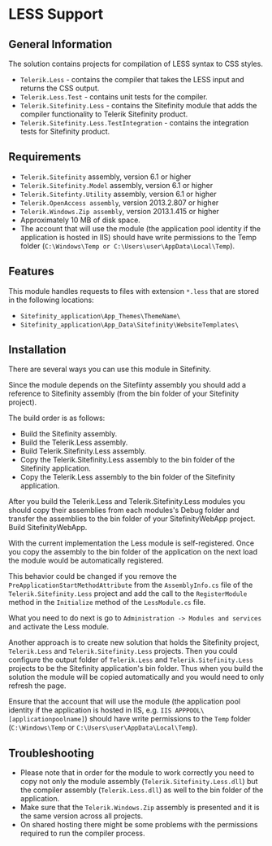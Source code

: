 LESS Support
============

General Information
-------------------

The solution contains projects for compilation of LESS syntax to CSS styles.

- `Telerik.Less` - contains the compiler that takes the LESS input and returns the CSS output.
- `Telerik.Less.Test` - contains unit tests for the compiler.
- `Telerik.Sitefinity.Less` - contains the Sitefinity module that adds the compiler functionality to Telerik Sitefinity product.
- `Telerik.Sitefinity.Less.TestIntegration` - contains the integration tests for Sitefinity product.

Requirements
------------

- `Telerik.Sitefinity` assembly, version 6.1 or higher
- `Telerik.Sitefinity.Model` assembly, version 6.1 or higher
- `Telerik.Sitefinty.Utility` assembly, version 6.1 or higher
- `Telerik.OpenAccess assembly`, version 2013.2.807 or higher
- `Telerik.Windows.Zip assembly`, version 2013.1.415 or higher
- Approximately 10 MB of disk space.
- The account that will use the module (the application pool identity if the application is hosted in IIS) should have write permissions to the Temp folder (`C:\Windows\Temp or C:\Users\user\AppData\Local\Temp`).

Features
--------

This module handles requests to files with extension `*.less` that are stored in the following locations:

- `Sitefinity_application\App_Themes\ThemeName\`
- `Sitefinity_application\App_Data\Sitefinity\WebsiteTemplates\`

Installation
------------

There are several ways you can use this module in Sitefinity.

Since the module depends on the Sitefiinty assembly you should add a reference to Sitefinity assembly (from the bin folder of your Sitefinity project).

The build order is as follows:

- Build the Sitefinity assembly.
- Build the Telerik.Less assembly.
- Build Telerik.Sitefinity.Less assembly.
- Copy the Telerik.Sitefinity.Less assembly to the bin folder of the Sitefinity application.
- Copy the Telerik.Less assembly to the bin folder of the Sitefinity application.

After you build the Telerik.Less and Telerik.Sitefinity.Less modules you should copy their assemblies from each modules's Debug folder and transfer the assemblies to the bin folder of your SitefinityWebApp project. Build SitefinityWebApp.

With the current implementation the Less module is self-registered. Once you copy the assembly to the bin folder of the application on the next load the module would be automatically registered. 

This behavior could be changed if you remove the `PreApplicationStartMethodAttribute` from the `AssemblyInfo.cs` file of the `Telerik.Sitefinity.Less` project and add the call to the `RegisterModule` method in the `Initialize` method of the `LessModule.cs` file.

What you need to do next is go to `Administration -> Modules and services` and activate the Less module.

Another approach is to create new solution that holds the Sitefinity project, `Telerik.Less` and `Telerik.Sitefinity.Less` projects. Then you could configure the output folder of `Telerik.Less` and `Telerik.Sitefinity.Less` projects to be the Sitefinity application's bin folder. Thus when you build the solution the module will be copied automatically and you would need to only refresh the page.

Ensure that the account that will use the module (the application pool identity if the application is hosted in IIS, e.g. `IIS APPPOOL\[applicationpoolname]`) should have write permissions to the `Temp` folder (`C:\Windows\Temp` or `C:\Users\user\AppData\Local\Temp`).

Troubleshooting
---------------

- Please note that in order for the module to work correctly you need to copy not only the module assembly (`Telerik.Sitefinity.Less.dll`) but the compiler assembly (`Telerik.Less.dll`) as well to the bin folder of the application.
- Make sure that the `Telerik.Windows.Zip` assembly is presented and it is the same version across all projects.
- On shared hosting there might be some problems with the permissions required to run the compiler process.
